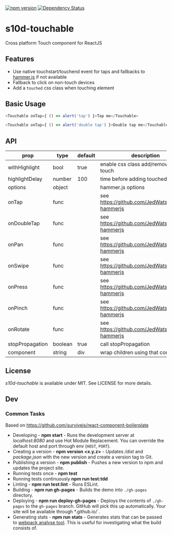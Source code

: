[![npm version](https://img.shields.io/npm/v/s10d-touchable.svg?style=flat-square)](https://www.npmjs.org/package/s10d-touchable)
[![Dependency Status](https://david-dm.org/Synchronized-TV/s10d-touchable.svg)](https://david-dm.org/Synchronized-TV/s10d-touchable)

# s10d-touchable

Cross platform Touch component for ReactJS

## Features

 - Use native touchstart/touchend event for taps and fallbacks to [hammer.js](http://hammerjs.github.io/) if not available
 - Fallback to click on non-touch devices
 - Add a `touched` css class when touching element

## Basic Usage

```js
<Touchable onTap={ () => alert('tap') }>Tap me</Touchable>
```

```js
<Touchable onTap={ () => alert('double tap') }>Double tap me</Touchable>
```

## API

| prop            | type    | default | description                                     |
|-----------------|---------|---------|-------------------------------------------------|
| withHighlight   | bool    | true    | enable css class add/remove on touch            |
| highlightDelay  | number  | 100     | time before adding touched class                |
| options         | object  |         | hammer.js options                               |
| onTap           | func    |         | see https://github.com/JedWatson/react-hammerjs |
| onDoubleTap     | func    |         | see https://github.com/JedWatson/react-hammerjs |
| onPan           | func    |         | see https://github.com/JedWatson/react-hammerjs |
| onSwipe         | func    |         | see https://github.com/JedWatson/react-hammerjs |
| onPress         | func    |         | see https://github.com/JedWatson/react-hammerjs |
| onPinch         | func    |         | see https://github.com/JedWatson/react-hammerjs |
| onRotate        | func    |         | see https://github.com/JedWatson/react-hammerjs |
| stopPropagation | boolean | true    | call stopPropagation                            |
| component       | string  | div     | wrap children using that component              |


## License

*s10d-touchable* is available under MIT. See LICENSE for more details.


## Dev

### Common Tasks

Based on https://github.com/survivejs/react-component-boilerplate

* Developing - **npm start** - Runs the development server at *localhost:8080* and use Hot Module Replacement. You can override the default host and port through env (`HOST`, `PORT`).
* Creating a version - **npm version <x.y.z>** - Updates */dist* and *package.json* with the new version and create a version tag to Git.
* Publishing a version - **npm publish** - Pushes a new version to npm and updates the project site.
* Running tests once - **npm test**
* Running tests continuously **npm run test:tdd**
* Linting - **npm run test:lint** - Runs ESLint.
* Building - **npm run gh-pages** - Builds the demo into `./gh-pages` directory.
* Deploying - **npm run deploy-gh-pages** - Deploys the contents of `./gh-pages` to the `gh-pages` branch. GitHub will pick this up automatically. Your site will be available through *<user name>.github.io/<project name>`.
* Generating stats - **npm run stats** - Generates stats that can be passed to [webpack analyse tool](https://webpack.github.io/analyse/). This is useful for investigating what the build consists of.


